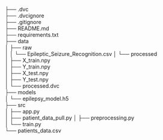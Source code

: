 ├── .dvc                     
├── .dvcignore               
├── .gitignore               
├── README.md                
├── requirements.txt         
├── data                     
│   ├── raw                  
│   │   └── Epileptic_Seizure_Recognition.csv
│   └── processed            
│       ├── X_train.npy      
│       ├── Y_train.npy      
│       ├── X_test.npy       
│       ├── Y_test.npy       
│       └── processed.dvc    
├── models                   
│   └── epilepsy_model.h5    
├── src                      
│   ├── app.py               
│   ├── patient_data_pull.py 
│   ├── preprocessing.py     
│   └── train.py             
└── patients_data.csv        
